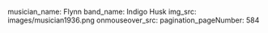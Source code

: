 musician_name: Flynn
band_name: Indigo Husk
img_src: images/musician1936.png
onmouseover_src: 
pagination_pageNumber: 584